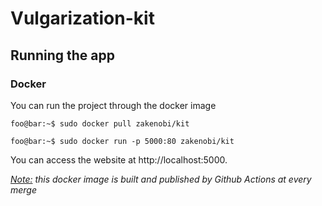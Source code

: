 # Vulgarization-kit
## Running the app
### Docker
You can run the project through the docker image
```console
foo@bar:~$ sudo docker pull zakenobi/kit

foo@bar:~$ sudo docker run -p 5000:80 zakenobi/kit
````
You can access the website at http://localhost:5000. 

<i> <u>Note:</u> this docker image is built and published by Github Actions at every merge</i>
